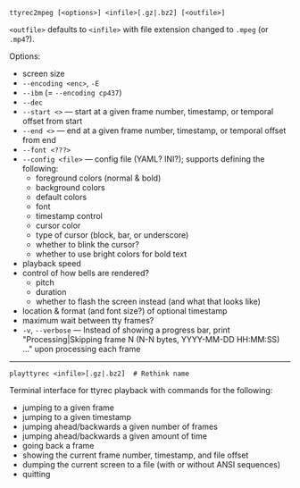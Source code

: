     ttyrec2mpeg [<options>] <infile>[.gz|.bz2] [<outfile>]

`<outfile>` defaults to `<infile>` with file extension changed to `.mpeg` (or
`.mp4`?).

Options:

- screen size
- `--encoding <enc>`, `-E`
- `--ibm` (= `--encoding cp437`)
- `--dec`
- `--start <>` — start at a given frame number, timestamp, or temporal offset
  from start
- `--end <>` — end at a given frame number, timestamp, or temporal offset from
  end
- `--font <???>`
- `--config <file>` — config file (YAML? INI?); supports defining the
  following:
    - foreground colors (normal & bold)
    - background colors
    - default colors
    - font
    - timestamp control
    - cursor color
    - type of cursor (block, bar, or underscore)
    - whether to blink the cursor?
    - whether to use bright colors for bold text
- playback speed
- control of how bells are rendered?
    - pitch
    - duration
    - whether to flash the screen instead (and what that looks like)
- location & format (and font size?) of optional timestamp
- maximum wait between tty frames?
- `-v`, `--verbose` — Instead of showing a progress bar, print
  "Processing|Skipping frame N (N-N bytes, YYYY-MM-DD HH:MM:SS) ..." upon
  processing each frame

--------------------------------------------------------------------------------

    playttyrec <infile>[.gz|.bz2]  # Rethink name

Terminal interface for ttyrec playback with commands for the following:

- jumping to a given frame
- jumping to a given timestamp
- jumping ahead/backwards a given number of frames
- jumping ahead/backwards a given amount of time
- going back a frame
- showing the current frame number, timestamp, and file offset
- dumping the current screen to a file (with or without ANSI sequences)
- quitting
